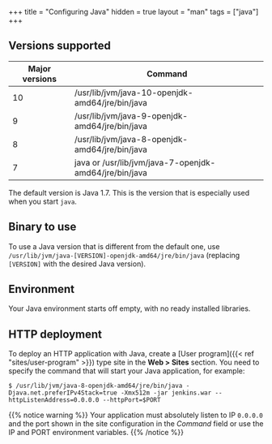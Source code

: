 +++
title = "Configuring Java"
hidden = true
layout = "man"
tags = ["java"]
+++

## Versions supported

|Major versions|Command|
|--- |--- |
|10|/usr/lib/jvm/java-10-openjdk-amd64/jre/bin/java|
|9|/usr/lib/jvm/java-9-openjdk-amd64/jre/bin/java|
|8|/usr/lib/jvm/java-8-openjdk-amd64/jre/bin/java|
|7|java or /usr/lib/jvm/java-7-openjdk-amd64/jre/bin/java|

The default version is Java 1.7. This is the version that is especially used when you start `java`.

## Binary to use

To use a Java version that is different from the default one, use `/usr/lib/jvm/java-[VERSION]-openjdk-amd64/jre/bin/java` (replacing `[VERSION]` with the desired Java version).

## Environment

Your Java environment starts off empty, with no ready installed libraries.

## HTTP deployment

To deploy an HTTP application with Java, create a [User program]({{< ref "sites/user-program" >}}) type site in the **Web > Sites** section. You need to specify the command that will start your Java application, for example:

```
$ /usr/lib/jvm/java-8-openjdk-amd64/jre/bin/java -Djava.net.preferIPv4Stack=true -Xmx512m -jar jenkins.war --httpListenAddress=0.0.0.0 --httpPort=$PORT
```

{{% notice warning %}}
Your application must absolutely listen to IP `0.0.0.0` and the port shown in the site configuration in the *Command* field or use the IP and PORT environment variables.
{{% /notice %}}
